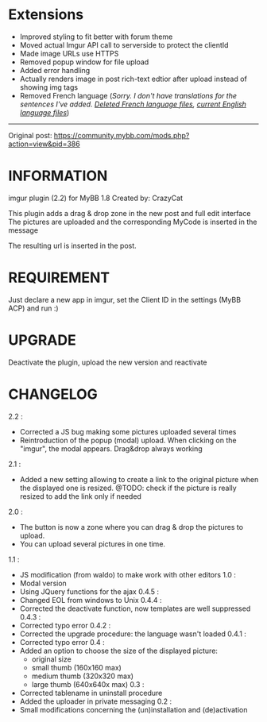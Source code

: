 # Extensions
* Improved styling to fit better with forum theme
* Moved actual Imgur API call to serverside to protect the clientId
* Made image URLs use HTTPS
* Removed popup window for file upload
* Added error handling
* Actually renders image in post rich-text edtior after upload instead of showing img tags
* Removed French language (*Sorry. I don't have translations for the sentences I've added. [Deleted French language files](https://github.com/Citymayhem/MyBB-Imgur-Upload/tree/3f86b69999ee53de40ca39060fcc95471dbe1e24/UPLOAD/inc/languages/french), [current English language files](https://github.com/Citymayhem/MyBB-Imgur-Upload/tree/master/UPLOAD/inc/languages/english)*)

---
Original post: https://community.mybb.com/mods.php?action=view&pid=386

# INFORMATION

imgur plugin (2.2) for MyBB 1.8
Created by: CrazyCat

This plugin adds a drag & drop zone in the new post and full edit interface
The pictures are uploaded and the corresponding MyCode is inserted in the message


The resulting url is inserted in the post.

# REQUIREMENT
Just declare a new app in imgur, set the Client ID in
the settings (MyBB ACP) and run :)

# UPGRADE
Deactivate the plugin, upload the new version and reactivate

# CHANGELOG
2.2 :
* Corrected a JS bug making some pictures uploaded several times
* Reintroduction of the popup (modal) upload. When clicking on the "imgur", the modal appears. Drag&drop always working

2.1 :
* Added a new setting allowing to create a link to the original picture when the displayed one is resized.
@TODO: check if the picture is really resized to add the link only if needed

2.0 :
* The button is now a zone where you can drag & drop the pictures to upload.
* You can upload several pictures in one time.

1.1 :
* JS modification (from waldo) to make work with other editors
1.0 :
* Modal version
* Using JQuery functions for the ajax
0.4.5 :
* Changed EOL from windows to Unix
0.4.4 :
* Corrected the deactivate function, now templates are well suppressed
0.4.3 :
* Corrected typo error
0.4.2 :
* Corrected the upgrade procedure: the language wasn't loaded 
0.4.1 :
* Corrected typo error
0.4 :
* Added an option to choose the size of the displayed picture:
	- original size
	- small thumb (160x160 max)
	- medium thumb (320x320 max)
	- large thumb (640x640x max)
0.3 :
* Corrected tablename in uninstall procedure
* Added the uploader in private messaging
0.2 : 
* Small modifications concerning the (un)installation and (de)activation
